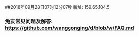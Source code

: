 ##2018年09月28日07时12分07秒 新址: 159.65.104.5
### 兔友常见问题及解答: https://github.com/wanggonging/d/blob/w/FAQ.md
